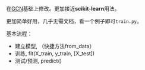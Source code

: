 在[GCN](https://github.com/zhouchunpong/GCN_Keras)基础上修改。更加接近**scikit-learn**用法。

更加简单好用，几乎无需文档，看一个例子即可`train.py`。


基本流程：
- 建立模型, （快捷方法from_data）
- 训练, fit(X_train, y_train, [X_test])
- 测试/预测, predict()
